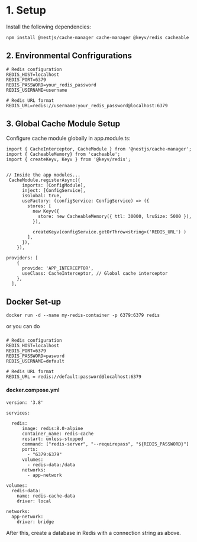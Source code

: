 # 1. Setup
Install the following dependencies:
```
npm install @nestjs/cache-manager cache-manager @keyv/redis cacheable
```

## 2. Environmental Confrigurations
```
# Redis configuration
REDIS_HOST=localhost
REDIS_PORT=6379
REDIS_PASSWORD=your_redis_password
REDIS_USERNAME=username

# Redis URL format
REDIS_URL=redis://username:your_redis_password@localhost:6379
```

## 3. Global Cache Module Setup
Configure cache module globally in app.module.ts:

```
import { CacheInterceptor, CacheModule } from '@nestjs/cache-manager';
import { CacheableMemory} from 'cacheable';
import { createKeyv, Keyv } from '@keyv/redis';


// Inside the app modules...
 CacheModule.registerAsync({
      imports: [ConfigModule],
      inject: [ConfigService],
      isGlobal: true,
      useFactory: (configService: ConfigService) => ({
        stores: [
          new Keyv({
            store: new CacheableMemory({ ttl: 30000, lruSize: 5000 }),
          }),

          createKeyv(configService.getOrThrow<string>('REDIS_URL') )
        ],
      }),
    }),
```

```
providers: [
    {
      provide: 'APP_INTERCEPTOR',
      useClass: CacheInterceptor, // Global cache interceptor
    },
  ],
```


## Docker Set-up
 ``` 
 docker run -d --name my-redis-container -p 6379:6379 redis
 ```

or you can do 
###
```
# Redis configuration
REDIS_HOST=localhost
REDIS_PORT=6379
REDIS_PASSWORD=pasword
REDIS_USERNAME=default

# Redis URL format
REDIS_URL = redis://default:password@localhost:6379
```

#### docker.compose.yml
```
version: '3.8'

services:

  redis:
      image: redis:8.0-alpine
      container_name: redis-cache
      restart: unless-stopped
      command: ["redis-server", "--requirepass", "${REDIS_PASSWORD}"]
      ports:
        - "6379:6379"
      volumes:
        - redis-data:/data
      networks:
        - app-network

volumes:
  redis-data:
    name: redis-cache-data
    driver: local

networks:
  app-network:
    driver: bridge
```

After this, create a database in Redis with a connection string as above.